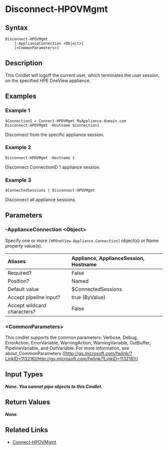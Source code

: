 ﻿---
description: Logoff from the appliance.
---

# Disconnect-HPOVMgmt

## Syntax

```text
Disconnect-HPOVMgmt
    [-ApplianceConnection <Object>]
    [<CommonParameters>]
```

## Description

This Cmdlet will logoff the current user, which terminates the user session, on the specified HPE OneView appliance.

## Examples

###  Example 1 

```text
$Connection1 = Connect-HPOVMgmt MyAppliance.domain.com
Disconnect-HPOVMgmt -Hostname $Connection1
```

Disconnect from the specific appliance session.

###  Example 2 

```text
Disconnect-HPOVMgmt -Hostname 1
```

Disconnect ConnectionID 1 appliance session.

###  Example 3 

```text
$ConnectedSessions | Disconnect-HPOVMgmt
```

Disconnect all appliance sessions.

## Parameters

### -ApplianceConnection &lt;Object&gt;

Specify one or more `[HPOneView.Appliance.Connection]` object(s) or Name property value(s).

| Aliases | Appliance, ApplianceSession, Hostname |
| :--- | :--- |
| Required? | False |
| Position? | Named |
| Default value | $ConnectedSessions | Where-Object Default |
| Accept pipeline input? | true (ByValue) |
| Accept wildcard characters? | False |

### &lt;CommonParameters&gt;

This cmdlet supports the common parameters: Verbose, Debug, ErrorAction, ErrorVariable, WarningAction, WarningVariable, OutBuffer, PipelineVariable, and OutVariable. For more information, see about\_CommonParameters \([http://go.microsoft.com/fwlink/?LinkID=113216](http://go.microsoft.com/fwlink/?LinkID=113216)\)

## Input Types

_**None. You cannot pipe objects to this Cmdlet.**_

## Return Values

_**None.**_



## Related Links

* [Connect-HPOVMgmt](connect-hpovmgmt.md)
